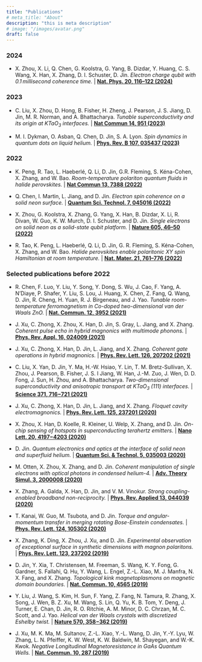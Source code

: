 ```yaml
---
title: "Publications"
# meta_title: "About"
description: "this is meta description"
# image: "/images/avatar.png"
draft: false
--- 
```

### 2024

- X. Zhou, X. Li, Q. Chen, G. Koolstra, G. Yang, B. Dizdar, Y. Huang, C. S. Wang, X. Han, X. Zhang, D. I. Schuster, D. Jin. *Electron charge qubit with 0.1 millisecond coherence time.* | [**Nat. Phys. 20, 116–122 (2024)**](https://www.nature.com/articles/s41567-023-02247-5)

### 2023

- C. Liu, X. Zhou, D. Hong, B. Fisher, H. Zheng, J. Pearson, J. S. Jiang, D. Jin, M. R. Norman, and A. Bhattacharya. *Tunable superconductivity and its origin at KTaO<sub>3</sub> interfaces.* | [**Nat Commun 14, 951 (2023)**](https://www.nature.com/articles/s41467-023-36309-2)

- M. I. Dykman, O. Asban, Q. Chen, D. Jin, S. A. Lyon. *Spin dynamics in quantum dots on liquid helium.* | [**Phys. Rev. B 107, 035437 (2023)**](https://journals.aps.org/prb/abstract/10.1103/PhysRevB.107.035437)

### 2022

- K. Peng, R. Tao, L. Haeberlé, Q. Li, D. Jin, G.R. Fleming, S. Kéna-Cohen, X. Zhang, and W. Bao. *Room-temperature polariton quantum fluids in halide perovskites.* | [**Nat Commun 13, 7388  (2022)**](https://www.nature.com/articles/s41467-022-34987-y)

- Q. Chen, I. Martin, L. Jiang, and D. Jin. *Electron spin coherence on a solid neon surface.* | [**Quantum Sci. Technol. 7, 045016 (2022)**](https://arxiv.org/abs/2205.00589)

- X. Zhou, G. Koolstra, X. Zhang, G. Yang, X. Han, B. Dizdar, X. Li, R. Divan, W. Guo, K. W. Murch, D. I. Schuster, and D. Jin. *Single electrons on solid neon as a solid-state qubit platform.* | [**Nature 605, 46–50 (2022)**](https://www.nature.com/articles/s41586-022-04539-x)

- R. Tao, K. Peng, L. Haeberlé, Q. Li, D. Jin, G. R. Fleming, S. Kéna-Cohen, X. Zhang, and W. Bao. *Halide perovskites enable polaritonic XY spin Hamiltonian at room temperature.* | [**Nat. Mater. 21, 761–776 (2022)**](https://www.nature.com/articles/s41563-022-01276-4)

### Selected publications before 2022

- R. Chen, F. Luo, Y. Liu, Y. Song, Y. Dong, S. Wu, J. Cao, F. Yang, A. N’Diaye, P. Shafer, Y. Liu, S. Lou, J. Huang, X. Chen, Z. Fang, Q. Wang, D. Jin, R. Cheng, H. Yuan, R. J. Birgeneau, and J. Yao. *Tunable room-temperature ferromagnetism in Co-doped two-dimensional van der Waals ZnO.* |  [**Nat. Commun. 12, 3952 (2021)**](https://www.nature.com/articles/s41467-021-24247-w)

- J. Xu, C. Zhong, X. Zhou, X. Han, D. Jin, S. Gray, L. Jiang, and X. Zhang. *Coherent pulse echo in hybrid magnonics with multimode phonons.* | [**Phys. Rev. Appl. 16, 024009 (2021)**](https://journals.aps.org/prapplied/abstract/10.1103/PhysRevApplied.16.024009)

- J. Xu, C. Zhong, X. Han, D. Jin, L. Jiang, and X. Zhang. *Coherent gate operations in hybrid magnonics.* | [**Phys. Rev. Lett. 126, 207202 (2021)**](https://journals.aps.org/prl/abstract/10.1103/PhysRevLett.126.207202)

- C. Liu, X. Yan, D. Jin, Y. Ma, H.-W. Hsiao, Y. Lin, T. M. Bretz-Sullivan, X. Zhou, J. Pearson, B. Fisher, J. S. l Jiang, W. Han, J.-M. Zuo, J. Wen, D. D. Fong, J. Sun, H. Zhou, and A. Bhattacharya. *Two-dimensional superconductivity and anisotropic transport at KTaO<sub>3</sub> (111) interfaces.* | [**Science 371, 716−721 (2021)**](https://www.science.org/doi/10.1126/science.aba5511)

- J. Xu, C. Zhong, X. Han, D. Jin, L. Jiang, and X. Zhang. *Floquet cavity electromagnonics.* | [**Phys. Rev. Lett. 125, 237201 (2020)**](https://journals.aps.org/prl/abstract/10.1103/PhysRevLett.125.237201)

- X. Zhou, X. Han, D. Koelle, R. Kleiner, U. Welp, X. Zhang, and D. Jin. *On-chip sensing of hotspots in superconducting terahertz emitters.* | [**Nano Lett. 20, 4197−4203 (2020)**](https://pubs.acs.org/doi/abs/10.1021/acs.nanolett.0c00551)

- D. Jin. *Quantum electronics and optics at the interface of solid neon and superfluid helium.* | [**Quantum Sci. & Technol. 5, 035003 (2020)**](https://iopscience.iop.org/article/10.1088/2058-9565/ab8695)

- M. Otten, X. Zhou, X. Zhang, and D. Jin. *Coherent manipulation of single electrons with optical photons in condensed helium-4.* | [**Adv. Theory Simul. 3, 2000008 (2020)**](https://onlinelibrary.wiley.com/doi/abs/10.1002/adts.202000008)

- X. Zhang, A. Galda, X. Han, D. Jin, and V. M. Vinokur. *Strong coupling-enabled broadband non-reciprocity.* | [**Phys. Rev. Applied 13, 044039 (2020)**](https://journals.aps.org/prapplied/abstract/10.1103/PhysRevApplied.13.044039)

- T. Kanai, W. Guo, M. Tsubota, and D. Jin. *Torque and angular-momentum transfer in merging rotating Bose-Einstein condensates.* | [**Phys. Rev. Lett. 124, 105302 (2020)**](https://journals.aps.org/prl/abstract/10.1103/PhysRevLett.124.105302)

- X. Zhang, K. Ding, X. Zhou, J. Xu, and D. Jin. *Experimental observation of exceptional surface in synthetic dimensions with magnon polaritons.* | [**Phys. Rev. Lett. 123, 237202 (2019)**](https://journals.aps.org/prl/abstract/10.1103/PhysRevLett.123.237202)

- D. Jin, Y. Xia, T. Christensen, M. Freeman, S. Wang, K. Y. Fong, G. Gardner, S. Fallahi, Q. Hu, Y. Wang, L. Engel, Z.-L. Xiao, M. J. Manfra, N. X. Fang, and X. Zhang. *Topological kink magnetoplasmons on magnetic domain boundaries.* | [**Nat. Commun. 10, 4565 (2019)**](https://www.nature.com/articles/s41467-019-12092-x)

- Y. Liu, J. Wang, S. Kim, H. Sun, F. Yang, Z. Fang, N. Tamura, R. Zhang, X. Song, J. Wen, B. Z. Xu, M. Wang, S. Lin, Q. Yu, K. B. Tom, Y. Deng, J. Turner, E. Chan, D. Jin, R. O. Ritchie, A. M. Minor, D. C. Chrzan, M. C. Scott, and J. Yao. *Helical van der Waals crystals with discretized Eshelby twist.* | [**Nature 570, 358−362 (2019)**](https://www.nature.com/articles/s41586-019-1308-y)

- J. Xu, M. K. Ma, M. Sultanov, Z.-L. Xiao, Y.-L. Wang, D. Jin, Y.-Y. Lyu, W. Zhang, L. N. Pfeiffer, K. W. West, K. W. Baldwin, M. Shayegan, and W.-K. Kwok. *Negative Longitudinal Magnetoresistance in GaAs Quantum Wells.* | [**Nat. Commun. 10, 287 (2019)**](https://www.nature.com/articles/s41467-018-08199-2)